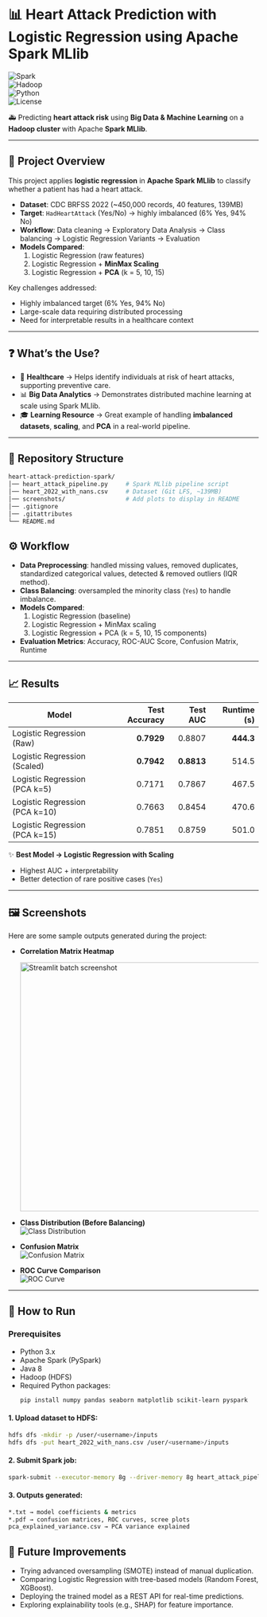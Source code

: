 # 📊 Heart Attack Prediction with Logistic Regression using Apache Spark MLlib  

![Spark](https://img.shields.io/badge/Apache%20Spark-MLlib-orange?logo=apachespark&logoColor=white)  
![Hadoop](https://img.shields.io/badge/Hadoop-Cluster-blue?logo=apachehadoop&logoColor=white)  
![Python](https://img.shields.io/badge/Python-3.9+-blue?logo=python&logoColor=yellow)  
![License](https://img.shields.io/badge/License-MIT-green)  

🚑 Predicting **heart attack risk** using **Big Data & Machine Learning** on a **Hadoop cluster** with Apache **Spark MLlib**.  

---

## 📌 Project Overview  

This project applies **logistic regression** in **Apache Spark MLlib** to classify whether a patient has had a heart attack.  

- **Dataset**: CDC BRFSS 2022 (~450,000 records, 40 features, 139MB)  
- **Target**: `HadHeartAttack` (Yes/No) → highly imbalanced (6% Yes, 94% No)  
- **Workflow**: Data cleaning → Exploratory Data Analysis → Class balancing → Logistic Regression Variants → Evaluation  
- **Models Compared**:  
  1. Logistic Regression (raw features)  
  2. Logistic Regression + **MinMax Scaling**  
  3. Logistic Regression + **PCA** (k = 5, 10, 15)  

Key challenges addressed:  
- Highly imbalanced target (6% Yes, 94% No)  
- Large-scale data requiring distributed processing  
- Need for interpretable results in a healthcare context  
---

## ❓ What’s the Use?  
- 🏥 **Healthcare** → Helps identify individuals at risk of heart attacks, supporting preventive care.  
- 📊 **Big Data Analytics** → Demonstrates distributed machine learning at scale using Spark MLlib.  
- 🎓 **Learning Resource** → Great example of handling **imbalanced datasets**, **scaling**, and **PCA** in a real-world pipeline.  

---

## 📂 Repository Structure
```bash
heart-attack-prediction-spark/
│── heart_attack_pipeline.py     # Spark MLlib pipeline script
│── heart_2022_with_nans.csv     # Dataset (Git LFS, ~139MB)
│── screenshots/                 # Add plots to display in README
│── .gitignore
│── .gitattributes
└── README.md
```

## ⚙️ Workflow  

- **Data Preprocessing**: handled missing values, removed duplicates, standardized categorical values, detected & removed outliers (IQR method).  
- **Class Balancing**: oversampled the minority class (`Yes`) to handle imbalance.  
- **Models Compared**:  
  1. Logistic Regression (baseline)  
  2. Logistic Regression + MinMax scaling  
  3. Logistic Regression + PCA (k = 5, 10, 15 components)  
- **Evaluation Metrics**: Accuracy, ROC-AUC Score, Confusion Matrix, Runtime  

---

## 📈 Results  

| Model                          | Test Accuracy | Test AUC | Runtime (s) |
|--------------------------------|--------------:|----------:|------------:|
| Logistic Regression (Raw)      | **0.7929**    | 0.8807    | **444.3**   |
| Logistic Regression (Scaled)   | **0.7942**    | **0.8813**| 514.5       |
| Logistic Regression (PCA k=5)  | 0.7171        | 0.7867    | 467.5       |
| Logistic Regression (PCA k=10) | 0.7663        | 0.8454    | 470.6       |
| Logistic Regression (PCA k=15) | 0.7851        | 0.8759    | 501.0       |

✨ **Best Model → Logistic Regression with Scaling**  
- Highest AUC + interpretability  
- Better detection of rare positive cases (`Yes`)    

---

## 🖼️ Screenshots  

Here are some sample outputs generated during the project:  

- **Correlation Matrix Heatmap**
  <p>
  <img src="screenshots/correlation_matrix.png" alt="Streamlit batch screenshot" width="500">
  </p>

- **Class Distribution (Before Balancing)**  
  ![Class Distribution](screenshots/class_distribution.png)  

- **Confusion Matrix**  
  ![Confusion Matrix](screenshots/confusion_matrix.png)  

- **ROC Curve Comparison**  
  ![ROC Curve](screenshots/roc_curve.png)  

---

## 🚀 How to Run  

### Prerequisites
- Python 3.x  
- Apache Spark (PySpark)  
- Java 8  
- Hadoop (HDFS)  
- Required Python packages:
  ```bash
  pip install numpy pandas seaborn matplotlib scikit-learn pyspark
  ```

#### 1. Upload dataset to HDFS:  
   ```bash
   hdfs dfs -mkdir -p /user/<username>/inputs
   hdfs dfs -put heart_2022_with_nans.csv /user/<username>/inputs
   ```
#### 2. Submit Spark job:
   ```bash
   spark-submit --executor-memory 8g --driver-memory 8g heart_attack_pipeline.py
   ```
#### 3. Outputs generated:
   ```bash
   *.txt → model coefficients & metrics
   *.pdf → confusion matrices, ROC curves, scree plots
   pca_explained_variance.csv → PCA variance explained
   ```

## 🔮 Future Improvements
- Trying advanced oversampling (SMOTE) instead of manual duplication.  
- Comparing Logistic Regression with tree-based models (Random Forest, XGBoost).  
- Deploying the trained model as a REST API for real-time predictions.  
- Exploring explainability tools (e.g., SHAP) for feature importance.  
